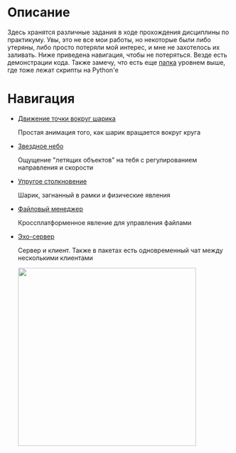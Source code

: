 <h1> Описание </h1>

Здесь хранятся различные задания в ходе прохождения дисциплины по практикуму. Увы, это не все мои работы, но некоторые были либо утеряны,
либо просто потеряли мой интерес, и мне не захотелось их заливать. 
Ниже приведена навигация, чтобы не потеряться. Везде есть демонстрации кода. Также замечу, что есть еще [папка](https://github.com/shycoldii/financial_university/tree/master/algorithms%20and%20data%20structures%20in%20Python) уровнем выше, 
где тоже лежат скрипты на Python'е

<h1> Навигация </h1>

+ [Движение точки вокруг шарика](https://github.com/shycoldii/financial_university/tree/master/practice%20on%20programming/circle_with_point)

  Простая анимация того, как шарик вращается вокруг круга
  
+ [Звездное небо](https://github.com/shycoldii/financial_university/tree/master/practice%20on%20programming/starfield)

  Ощущение "летящих объектов" на тебя с регулированием направления и скорости
   
+ [Упругое столкновение](https://github.com/shycoldii/financial_university/tree/master/practice%20on%20programming/elastic_collision)

   Шарик, загнанный в рамки и физические явления
   
+ [Файловый менеджер](https://github.com/shycoldii/financial_university/tree/master/practice%20on%20programming/file_manager)

   Кроссплатформенное явление для управления файлами
   
+ [Эхо-сервер](https://github.com/shycoldii/financial_university/tree/master/practice%20on%20programming/echo_server)
    
   Сервер и клиент. Также в пакетах есть одновременный чат между несколькими клиентами
  
  
  <img src="https://assets.pokemon.com/assets/cms2/img/pokedex/full/134.png" align = "center" width="400">
